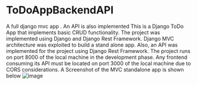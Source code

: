 # ToDoAppBackendAPI
A full django mvc app . An API is also implemented
This is a Django ToDo App that implements basic CRUD functionality. The project was implemented using Django and Django Rest Framework.
Django MVC architecture was exploited to build a stand alone app. Also, an API was implemented for the project using Django Rest Framework.
The project runs on port 8000 of the local machine in the development phase. Any frontend consuming its API must be located on port 3000 of the local machine due to CORS considerations.
A Screenshot of the MVC standalone app is shown below
![image](https://user-images.githubusercontent.com/70643844/146684723-4c81bbd3-6fb3-4fa4-8877-e9e496499419.png)
